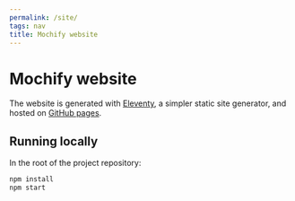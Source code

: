 ```yaml
---
permalink: /site/
tags: nav
title: Mochify website
---
```


# Mochify website

The website is generated with [Eleventy][1], a simpler static site generator,
and hosted on [GitHub pages][2].

## Running locally

In the root of the project repository:

```bash
npm install
npm start
```

[1]: https://www.11ty.dev
[2]: https://pages.github.com
